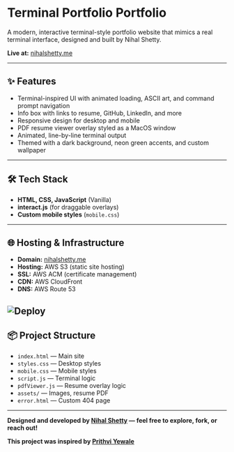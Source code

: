 # Terminal Portfolio Portfolio

A modern, interactive terminal-style portfolio website that mimics a real terminal interface, designed and built by Nihal Shetty.

**Live at:** [nihalshetty.me](https://nihalshetty.me)

---

## ✨ Features
- Terminal-inspired UI with animated loading, ASCII art, and command prompt navigation
- Info box with links to resume, GitHub, LinkedIn, and more
- Responsive design for desktop and mobile
- PDF resume viewer overlay styled as a MacOS window
- Animated, line-by-line terminal output
- Themed with a dark background, neon green accents, and custom wallpaper

---

## 🛠️ Tech Stack
- **HTML, CSS, JavaScript** (Vanilla)
- **interact.js** (for draggable overlays)
- **Custom mobile styles** (`mobile.css`)

---

## 🌐 Hosting & Infrastructure
- **Domain:** [nihalshetty.me](https://nihalshetty.me)
- **Hosting:** AWS S3 (static site hosting)
- **SSL:** AWS ACM (certificate management)
- **CDN:** AWS CloudFront
- **DNS:** AWS Route 53

![Deploy](https://github.com/nihalshetty-boop/nihalshetty.me/actions/workflows/deploy.yml/badge.svg)
---

## 📦 Project Structure
- `index.html` — Main site
- `styles.css` — Desktop styles
- `mobile.css` — Mobile styles
- `script.js` — Terminal logic
- `pdfViewer.js` — Resume overlay logic
- `assets/` — Images, resume PDF
- `error.html` — Custom 404 page

---

**Designed and developed by [Nihal Shetty](https://github.com/nihalshetty-boop) — feel free to explore, fork, or reach out!** 

**This project was inspired by [Prithvi Yewale](https://github.com/cosmicwanderer7/Terminal-Portfolio)**
